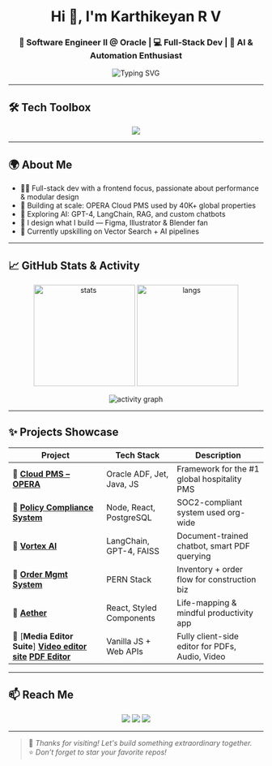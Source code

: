 <h1 align="center">Hi 👋, I'm Karthikeyan R V</h1>
<h3 align="center">🚀 Software Engineer II @ Oracle | 💻 Full-Stack Dev | 🤖 AI & Automation Enthusiast</h3>

<p align="center">
  <img src="https://readme-typing-svg.demolab.com?font=Fira+Code&pause=1000&color=37BCF6&center=true&vCenter=true&width=500&lines=Engineer+by+day%2C+Creator+by+night.;Building+scalable+apps+%F0%9F%9A%80;AI%2C+Design+%26+Dev+%F0%9F%92%BB+%2B+%F0%9F%A4%96;Let%E2%80%99s+build+something+amazing!" alt="Typing SVG" />
</p>

---

## 🛠️ Tech Toolbox

<p align="center">
  <img src="https://skillicons.dev/icons?i=ts,js,java,py,cpp,c,react,redux,nextjs,nodejs,html,css,scss,mongodb,postgres,firebase,git,figma,xd,ai,blender,selenium,jest,jenkins,jira&theme=light" />
</p>

---

## 🌍 About Me

- 👨‍💻 Full-stack dev with a frontend focus, passionate about performance & modular design  
- 🏨 Building at scale: OPERA Cloud PMS used by 40K+ global properties  
- 🧠 Exploring AI: GPT-4, LangChain, RAG, and custom chatbots  
- 🎨 I design what I build — Figma, Illustrator & Blender fan  
- 🌱 Currently upskilling on Vector Search + AI pipelines  

---

## 📈 GitHub Stats & Activity

<p align="center">
  <img src="https://github-readme-stats.vercel.app/api?username=KarthikeyanRV2601&show_icons=true&theme=radical" alt="stats" height="200"/>
  <img src="https://github-readme-stats.vercel.app/api/top-langs/?username=KarthikeyanRV2601&layout=compact&theme=radical" alt="langs" height="200"/>
</p>

<p align="center">
  <img src="https://github-readme-activity-graph.vercel.app/graph?username=KarthikeyanRV2601&theme=react-dark&hide_border=true" alt="activity graph" />
</p>

---

## ✨ Projects Showcase

| Project | Tech Stack | Description |
|--------|------------|-------------|
| 🔗 [**Cloud PMS – OPERA**](https://www.oracle.com/in/hospitality/hotel-property-management/hotel-pms-software/) | Oracle ADF, Jet, Java, JS | Framework for the #1 global hospitality PMS |
| 🔗 [**Policy Compliance System**](https://docs.google.com/document/d/1UgFN7qpVdGrDzPuNyUg97LLtxXgkvLk8vITuKfN3IxM/edit?usp=sharing) | Node, React, PostgreSQL | SOC2-compliant system used org-wide |
| 🔗 [**Vortex AI**](https://github.com/KarthikeyanRV2601/Vortex-AI/tree/main) | LangChain, GPT-4, FAISS | Document-trained chatbot, smart PDF querying |
| 🔗 [**Order Mgmt System**](https://contra.com/p/7g2mWsbR-order-management-system) | PERN Stack | Inventory + order flow for construction biz |
| 🔗 [**Aether**](https://contra.com/p/NUoYZ2BM-aether) | React, Styled Components | Life-mapping & mindful productivity app |
| 🔗 [**Media Editor Suite**] [**Video editor site**](https://contra.com/p/AEMYlRUU-safe-video-kit-secure-and-seamless-video-editing-and-sharing) [**PDF Editor**](https://contra.com/p/gBUYWE3R-safe-pdf-kit-empowering-secure-and-seamless-pdf-editing) | Vanilla JS + Web APIs | Fully client-side editor for PDFs, Audio, Video |

---

## 📫 Reach Me

<p align="center">
  <a href="mailto:karthikeyan.r.v.2601@gmail.com"><img src="https://img.shields.io/badge/Gmail-EA4335?style=for-the-badge&logo=gmail&logoColor=white"/></a>
  <a href="https://www.linkedin.com/in/karthikeyan-r-v-549b861b6/"><img src="https://img.shields.io/badge/LinkedIn-0072b1?style=for-the-badge&logo=linkedin&logoColor=white"/></a>
  <a href="#"><img src="https://img.shields.io/badge/Portfolio-000000?style=for-the-badge&logo=github&logoColor=white"/></a>
</p>

---

> 🌟 *Thanks for visiting! Let's build something extraordinary together.*  
> ⭐️ *Don’t forget to star your favorite repos!*

